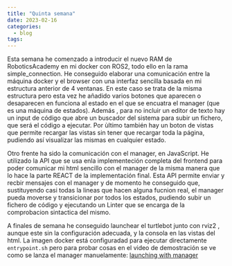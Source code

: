```yaml
---
title: "Quinta semana"
date: 2023-02-16
categories:
  - blog
tags:
---
```


Esta semana he comenzado a introducir el nuevo RAM de RoboticsAcademy en mi docker con ROS2, todo ello en la rama simple_connection. He conseguido elaborar una comunicación entre la máquina docker y el browser con una interfaz sencilla basada en mi estructura anterior de 4 ventanas. En este caso se trata de la misma estructura pero esta vez he añadido varios botones que aparecen o desaparecen en funciona al estado en el que se encuatra el manager (que es una máquina de estados). Además , para no incluir un editor de texto hay un input de código que abre un buscador del sistema para subir un fichero, que será el código a ejecutar. Por ùltimo también hay un boton de vistas que permite recargar las vistas sin tener que recargar toda la página, pudiendo así visualizar las mismas en cualquier estado.

Otro frente ha sido la comunicación con el manager, en JavaScript. He utilizado la API que se usa enla implementeción completa del frontend para poder comunicar mi html sencillo con el manager de la misma manera que lo hace la parte REACT de la implementación final. Esta API permite enviar y recbir mensajes con el manager y de momento he conseguido que, sustituyendo casi todas la lineas que hacen alguna fucnion real, el manager pueda moverse y transicionar por todos los estados, pudiendo subir un fichero de código y ejecutando un Linter que se encarga de la comprobacion sintactica del mismo. 

A finales de semana he conseguido launchear el turtlebot junto con rviz2 , aunque este sin la configuración adecuada, y la consola en las vistas del html. La imagen docker está configuradad para ejecutar directamente `entrypoint.sh` pero para probar cosas en el video de demostración se ve como se lanza el manager manuelamente: [launching with manager](https://youtu.be/78ilM0IJZAI)